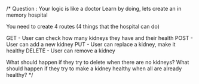 /\*
Question : Your logic is like a doctor
Learn by doing, lets create an in memory hospital

You need to create 4 routes (4 things that the hospital can do)

GET - User can check how many kidneys they have and their health
POST - User can add a new kidney
PUT - User can replace a kidney, make it healthy
DELETE - User can remove a kidney

What should happen if they try to delete when there are no kidneys?
What should happen if they try to make a kidney healthy when all are already healthy?
\*/
